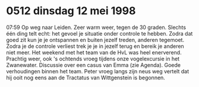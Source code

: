 # 0512 dinsdag 12 mei 1998
07:59 	Op weg naar Leiden. Zeer warm weer, tegen de 30 graden. Slechts één ding telt echt: het gevoel je situatie onder controle te hebben. Zodra dat goed zit kun je je ontspannen en buiten jezelf treden, anderen tegemoet. Zodra je de controle verliest trek je je in jezelf terug en bereik je anderen niet meer. Het weekend met het team van de HvL was heel enerverend. Prachtig weer, ook 's ochtends vroeg tijdens onze vogelexcursie in het Zwanewater. Discussie over een casus van Emma (zie Agenda). Goede verhoudingen binnen het team. Peter vroeg langs zijn neus weg vertelt dat hij ooit nog eens aan de Tractatus van Wittgenstein is begonnen.